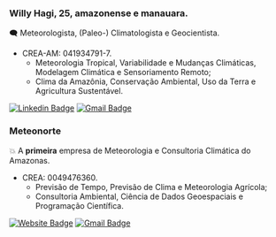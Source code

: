 ### Willy Hagi, 25, amazonense e manauara.

:left_speech_bubble: Meteorologista, (Paleo-) Climatologista e Geocientista.
* CREA-AM: 041934791-7.
    * Meteorologia Tropical, Variabilidade e Mudanças Climáticas, Modelagem Climática e Sensoriamento Remoto;
    * Clima da Amazônia, Conservação Ambiental, Uso da Terra e Agricultura Sustentável.

[![Linkedin Badge](https://img.shields.io/badge/-willyhagi-blue?style=flat-square&logo=Linkedin&logoColor=white&link=https://www.linkedin.com/in/willyhagi/)](https://www.linkedin.com/in/willyhagi/)
[![Gmail Badge](https://img.shields.io/badge/hagi.willy@gmail.com-d14836?style=flat-square&logo=Gmail&logoColor=white&link=mailto:hagi.willy@gmail.com)](mailto:hagi.willy@gmail.com)

### Meteonorte 

:boom: A **primeira** empresa de Meteorologia e Consultoria Climática do Amazonas.
* CREA: 0049476360.
    * Previsão de Tempo, Previsão de Clima e Meteorologia Agrícola;
    * Consultoria Ambiental, Ciência de Dados Geoespaciais e Programação Científica.

[![Website Badge](https://img.shields.io/badge/meteonorte-e34f26?style=flat-square&logo=HTML5&logoColor=white&link=https://meteonorte.com/)](https://meteonorte.com/)
[![Gmail Badge](https://img.shields.io/badge/meteonorte@meteonorte.com-d14836?style=flat-square&logo=Gmail&logoColor=white&link=mailto:meteonorte@meteonorte.com)](mailto:meteonorte@meteonorte.com)
